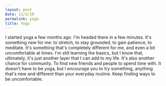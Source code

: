 ```yaml
---
layout: post
Date: 11/2/19
permalink: yoga
title: Yoga
---
```


I started yoga a few months ago. I'm headed there in a few minutes. It's something new for me: to stretch, to stay grounded, to gain patience, to meditate. It's something that's completely different for me, and even a bit uncomfortable at times. I'm still learning the basics, but I know that, ultimately, it's just another layer that I can add to my life. It's also another chance for community. To find new friends and people to spend time with. It doesn't have to be yoga, but I encourage you to try something, anything that's new and different than your everyday routine. Keep finding ways to be uncomfortable. 